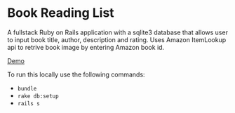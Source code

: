 # Book Reading List

A fullstack Ruby on Rails application with a sqlite3 database that allows user to input book title, author, description and rating. Uses Amazon ItemLookup api to retrive book image by entering Amazon book id. 

[Demo](https://youtu.be/i0Yr8idwChQ)

To run this locally use the following commands:

* `bundle`
* `rake db:setup`
* `rails s`

